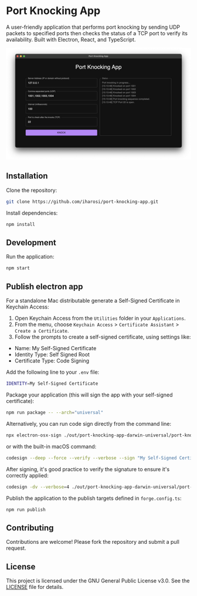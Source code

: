 # Port Knocking App

A user-friendly application that performs port knocking by sending UDP packets to specified ports then checks the status of a TCP port to verify its availability. Built with Electron, React, and TypeScript.

![App Screenshot](https://github.com/iharosi/port-knocking-app/blob/main/port-knocking-app.png?raw=true)

## Installation

Clone the repository:

```bash
git clone https://github.com/iharosi/port-knocking-app.git
```

Install dependencies:

```bash
npm install
```

## Development

Run the application:

```bash
npm start
```

## Publish electron app

For a standalone Mac distributable generate a Self-Signed Certificate in Keychain Access:

1. Open Keychain Access from the `Utilities` folder in your `Applications`.
1. From the menu, choose `Keychain Access` > `Certificate Assistant` > `Create a Certificate`.
1. Follow the prompts to create a self-signed certificate, using settings like:

- Name: My Self-Signed Certificate
- Identity Type: Self Signed Root
- Certificate Type: Code Signing

Add the following line to your `.env` file:

```bash
IDENTITY=My Self-Signed Certificate
```

Package your application (this will sign the app with your self-signed certificate):

```bash
npm run package -- --arch="universal"
```

Alternatively, you can run code sign directly from the command line:

```bash
npx electron-osx-sign ./out/port-knocking-app-darwin-universal/port-knocking-app.app --identity="My Self-Signed Certificate"
```

or with the built-in macOS command:

```bash
codesign --deep --force --verify --verbose --sign "My Self-Signed Certificate" ./out/port-knocking-app-darwin-universal/port-knocking-app.app
```

After signing, it's good practice to verify the signature to ensure it's correctly applied:

```bash
codesign -dv --verbose=4 ./out/port-knocking-app-darwin-universal/port-knocking-app.app
```

Publish the application to the publish targets defined in `forge.config.ts`:

```bash
npm run publish
```

## Contributing

Contributions are welcome! Please fork the repository and submit a pull request.

## License

This project is licensed under the GNU General Public License v3.0. See the [LICENSE](LICENSE) file for details.
